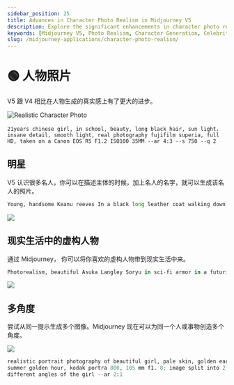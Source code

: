```yaml
---
sidebar_position: 25
title: Advances in Character Photo Realism in Midjourney V5
description: Explore the significant enhancements in character photo realism in Midjourney's latest V5 model compared to V4, including celebrity and fictional character generation.
keywords: [Midjourney V5, Photo Realism, Character Generation, Celebrity Photos, Fictional Characters, Photographic Detail]
slug: /midjourney-applications/character-photo-realism/
---
```


# 🟢 人物照片

V5 跟 V4 相比在人物生成的真实感上有了更大的进步。

![Realistic Character Photo](https://cdn.jsdelivr.net/gh/donttal/imgbed/img/12d5655b2f6d771cef77941da0f7e117.webp)

```
21years chinese girl, in school, beauty, long black hair, sun light，insane detail, smooth light, real photography fujifilm superia, full HD, taken on a Canon EOS R5 F1.2 ISO100 35MM --ar 4:3 --s 750 --q 2
```

## 明星

V5 认识很多名人，你可以在描述主体的时候，加上名人的名字，就可以生成该名人的照片。

```python
Young, handsome Keanu reeves In a black long leather coat walking down the street in the rain --ar 2:3 --uplight
```

![](https://cdn.jsdelivr.net/gh/donttal/imgbed/img/547b5644a22ad89d34ff305b4a2843f0.png)

## 现实生活中的虚构人物

通过 Midjourney， 你可以将你喜欢的虚构人物带到现实生活中来。

```python
Photorealism, beautiful Asuka Langley Soryu in sci-fi armor in a futuristic city --ar 1:2 --q 2 --c 20 --s 750
```

![](https://cdn.jsdelivr.net/gh/donttal/imgbed/img/b013b6a1caee8ad18ea9916405830233.png)

## 多角度

尝试从同一提示生成多个图像。Midjourney 现在可以为同一个人或事物创造多个角度。

![](https://cdn.jsdelivr.net/gh/donttal/imgbed/img/6f705c7f4afa5d54d163b8f80e69d91e.webp)

```python
realistic portrait photography of beautiful girl, pale skin, golden earrings,
summer golden hour, kodak portra 800, 105 mm f1. 8; image split into 2, 
different angles of the girl --ar 2:1
```